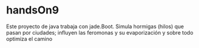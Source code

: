 # handsOn9
Este proyecto de java trabaja con jade.Boot. Simula hormigas (hilos) que pasan por ciudades; influyen las feromonas y su evaporización y sobre todo optimiza el camino
